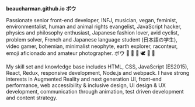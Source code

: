 **beaucharman.github.io ボウ**

Passionate senior front-end developer, INFJ, musician, vegan, feminist, environmentalist, human and animal rights evangelist, JavaScript hacker, physics and philosophy enthusiast, Japanese fashion lover, avid cyclist, problem solver, French and Japanese language student (日本語の学生), video gamer, bohemian, minimalist neophyte, earth explorer, raconteur, emoji aficionado and amateur photographer. ボウ 🦄 🌱 🌈 🕊 💚 👾

My skill set and knowledge base includes HTML, CSS, JavaScript (ES2015), React, Redux, responsive development, Node.js and webpack. I have strong interests in Augmented Reality and next generation UI, front-end performance, web accessibility & inclusive design, UI design & UX development, communication through animation, test driven development and content strategy.

